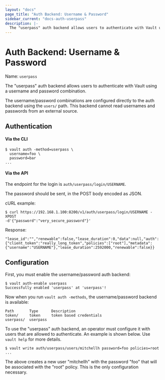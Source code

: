 ```yaml
---
layout: "docs"
page_title: "Auth Backend: Username & Password"
sidebar_current: "docs-auth-userpass"
description: |-
  The "userpass" auth backend allows users to authenticate with Vault using a username and password.
---
```


# Auth Backend: Username & Password

Name: `userpass`

The "userpass" auth backend allows users to authenticate with Vault using
a username and password combination.

The username/password combinations are configured directly to the auth
backend using the `users/` path. This backend cannot read usernames and
passwords from an external source.

## Authentication

#### Via the CLI

```
$ vault auth -method=userpass \
  username=foo \
  password=bar
...
```

#### Via the API

The endpoint for the login is `auth/userpass/login/USERNAME`.

The password should be sent, in the POST body encoded as JSON.

cURL example:
```
$ curl https://192.168.1.100:8200/v1/auth/userpass/login/USERNAME -XPOST
-d'{"password":"very_secure_password"}'
```

Response:
```
"lease_id":"","renewable":false,"lease_duration":0,"data":null,"auth":{"client_token":"really_long_token","policies":["root"],"metadata":{"username":"USERNAME"},"lease_duration":2592000,"renewable":false}}
```

## Configuration

First, you must enable the username/password auth backend:

```
$ vault auth-enable userpass
Successfully enabled 'userpass' at 'userpass'!
```

Now when you run `vault auth -methods`, the username/password backend is
available:

```
Path       Type      Description
token/     token     token based credentials
userpass/  userpass
```

To use the "userpass" auth backend, an operator must configure it with
users that are allowed to authenticate. An example is shown below.
Use `vault help` for more details.

```
$ vault write auth/userpass/users/mitchellh password=foo policies=root
...
```

The above creates a new user "mitchellh" with the password "foo" that
will be associated with the "root" policy. This is the only configuration
necessary.
